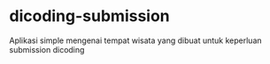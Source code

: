# dicoding-submission
 Aplikasi simple mengenai tempat wisata yang dibuat untuk keperluan submission dicoding
